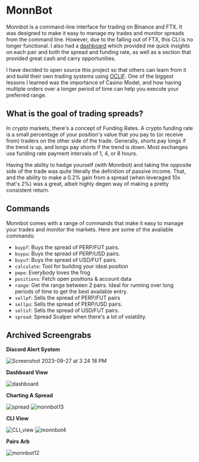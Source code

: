 # MonnBot

Monnbot is a command-line interface for trading on Binance and FTX. It was designed to make it easy to manage my trades and monitor spreads from the command line. However, due to the falling out of FTX, this CLI is no longer functional. I also had a [dashboard](https://github.com/RyanMoreau/monnbot-dashboard) which provided me quick insights on each pair and both the spread and funding rate, as well as a section that provided great cash and carry opportunities. 

I have decided to open source this project so that others can learn from it and build their own trading systems using [OCLIF](https://oclif.io/). One of the biggest lessons I learned was the importance of Casino Model, and how having multiple orders over a longer period of time can help you execute your preferred range.

## What is the goal of trading spreads?

In crypto markets, there's a concept of Funding Rates. A crypto funding rate is a small percentage of your position's value that you pay to (or receive from) traders on the other side of the trade. Generally, shorts pay longs if the trend is up, and longs pay shorts if the trend is down. Most exchanges use funding rate payment intervals of 1, 4, or 8 hours. 

Having the ability to hedge yourself (with Monnbot) and taking the opposite side of the trade was quite literally the definition of passive income. That, and the ability to make a 0.2% gain from a spread (when leveraged 10x that's 2%) was a great, albeit highly degen way of making a pretty consistent return.

## Commands

Monnbot comes with a range of commands that make it easy to manage your trades and monitor the markets. Here are some of the available commands:

- `buypf`: Buys the spread of PERP/FUT pairs.
- `buypu`: Buys the spread of PERP/USD pairs.
- `buyuf`: Buys the spread of USD/FUT pairs.
- `calculate`: Tool for building your ideal position
- `pepe`: Everybody loves the frog
- `positions`: Fetch open positions & account data
- `range`: Get the range between 2 pairs. Ideal for running over long periods of time to get the best available entry.
- `sellpf`: Sells the spread of PERP/FUT pairs
- `sellpu`: Sells the spread of PERP/USD pairs.
- `selluf`: Sells the spread of USD/FUT pairs.
- `spread`: Spread Scalper when there's a lot of volatility.

## Archived Screengrabs

**Discord Alert System**

![Screenshot 2023-09-27 at 3 24 18 PM](https://github.com/RyanMoreau/monnbot/assets/3619317/18a23780-03f5-4f47-985e-e2c33c47c3a0)

**Dashboard View**

![dashboard](https://github.com/RyanMoreau/monnbot/assets/3619317/28f30a0e-e3b0-4dc5-81dd-73b98f5f2cf5)

**Charting A Spread**

![spread](https://github.com/RyanMoreau/monnbot/assets/3619317/d2998a3a-fb39-4f8d-90a5-569dd5af047c)
![monnbot13](https://github.com/RyanMoreau/monnbot/assets/3619317/66235de1-9380-4d01-ae97-349d21b598e3)

**CLI View**

![CLI_view](https://github.com/RyanMoreau/monnbot/assets/3619317/360a5961-d8d2-4124-9635-a20614a38f3c)
![monnbot4](https://github.com/RyanMoreau/monnbot/assets/3619317/d1095baa-7f66-4af9-9064-a1be11282fa0)

**Pairs Arb**

![monnbot12](https://github.com/RyanMoreau/monnbot/assets/3619317/c35bbe44-b8db-4ea5-b673-d92640a29060)

